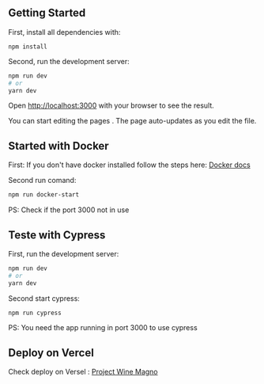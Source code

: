 
## Getting Started

First, install all dependencies with:
```
npm install

```
Second, run the development server:

```bash
npm run dev
# or
yarn dev
```

Open [http://localhost:3000](http://localhost:3000) with your browser to see the result.

You can start editing the pages . The page auto-updates as you edit the file.


## Started with Docker

First: If you don't have docker installed follow the steps here: [Docker docs](https://docs.docker.com/engine/install/ubuntu/)

Second run comand:

```bash
npm run docker-start

```
PS: Check if the port 3000 not in use


## Teste with Cypress

First, run the development server:

```bash
npm run dev
# or
yarn dev
```

Second start cypress:

```bash
npm run cypress

```

PS: You need the app running in port 3000 to use cypress


## Deploy on Vercel

Check deploy on Versel : [Project Wine Magno](https://wine-project-omega.vercel.app/)


